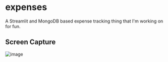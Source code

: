# expenses
A Streamlit and MongoDB based expense tracking thing that I'm working on for fun.

## Screen Capture
![image](https://user-images.githubusercontent.com/35783974/147892508-31afab98-24ca-4da9-90ce-d0e5ef9ab6f9.png)
